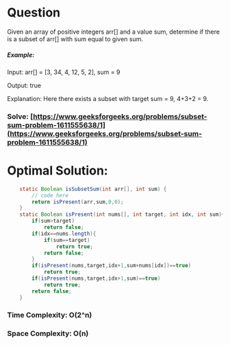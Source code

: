 # Question

Given an array of positive integers arr[] and a value sum, determine if there is a subset of arr[] with sum equal to given sum. 




##### Example:

Input: arr[] = [3, 34, 4, 12, 5, 2], sum = 9

Output: true 

Explanation: Here there exists a subset with target sum = 9, 4+3+2 = 9.



### Solve: [https://www.geeksforgeeks.org/problems/subset-sum-problem-1611555638/1](https://www.geeksforgeeks.org/problems/subset-sum-problem-1611555638/1)
   


# Optimal Solution:  
``` java
    static Boolean isSubsetSum(int arr[], int sum) {
        // code here
        return isPresent(arr,sum,0,0);
    }
    static Boolean isPresent(int nums[], int target, int idx, int sum){
        if(sum>target)
            return false;
        if(idx==nums.length){
            if(sum==target)
                return true;
            return false;
        }
        if(isPresent(nums,target,idx+1,sum+nums[idx])==true) 
            return true;
        if(isPresent(nums,target,idx+1,sum)==true) 
            return true;
        return false;
    }
```
### Time Complexity: O(2^n)  
### Space Complexity: O(n) 